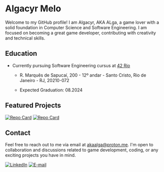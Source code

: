 # Algacyr Melo

Welcome to my GitHub profile! I am Algacyr, AKA ALga, a game lover with a solid
foundation in Computer Science and Software Engineering. I am focused on
becoming a great game developer, contributing with creativity and technical
skills.

## Education

- Currently pursuing Software Engineering cursus at [42 Rio](https://42.rio/)
  - R. Marquês de Sapucaí, 200 - 12º andar - Santo Cristo, Rio de Janeiro - RJ, 20210-072

  - Expected Graduation: 08.2024

## Featured Projects

[![Repo Card](https://github-readme-stats.vercel.app/api/pin/?username=algacyr-melo&repo=tennis-game&bg_color=0f380f&border_color=306230&icon_color=FFF&title_color=FFF&text_color=FFF)](https://github.com/algacyr-melo/tennis-game)
[![Repo Card](https://github-readme-stats.vercel.app/api/pin/?username=algacyr-melo&repo=brick-breaker&bg_color=0f380f&border_color=306230&icon_color=FFF&title_color=FFF&text_color=FFF)](https://github.com/algacyr-melo/brick-breaker)

## Contact

Feel free to reach out to me via email at akaalga@proton.me. I'm open to
collaboration and discussions related to game development, coding, or any
exciting projects you have in mind.

[![LinkedIn](https://img.shields.io/badge/LinkedIn-0077B5?style=for-the-badge&logo=linkedin&logoColor=white)](https://www.linkedin.com/in/algacyr-melo/)
[![E-mail](https://img.shields.io/badge/-Email-000?style=for-the-badge&logo=microsoft-outlook&logoColor=007BFF)](mailto:akaalga@proton.me)
